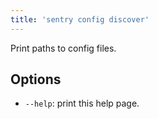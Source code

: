 ```yaml
---
title: 'sentry config discover'
---
```


Print paths to config files.

## Options

-   `--help`: print this help page.
